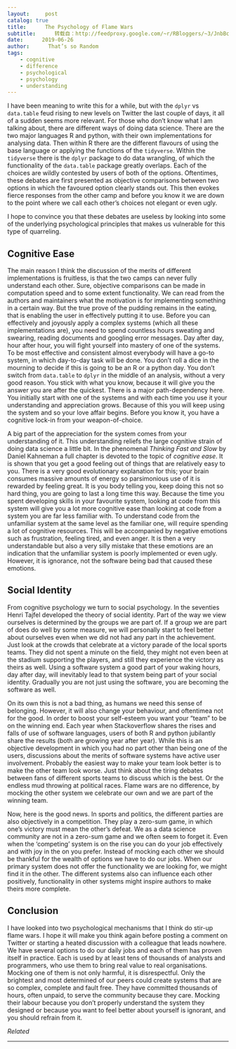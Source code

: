 ```yaml
---
layout:     post
catalog: true
title:      The Psychology of Flame Wars
subtitle:      转载自：http://feedproxy.google.com/~r/RBloggers/~3/JnbBcmvkGMQ/
date:      2019-06-26
author:      That’s so Random
tags:
    - cognitive
    - difference
    - psychological
    - psychology
    - understanding
---
```






I have been meaning to write this for a while, but with the `dplyr` vs `data.table` feud rising to new levels on Twitter the last couple of days, it all of a sudden seems more relevant. For those who don’t know what I am talking about, there are different ways of doing data science. There are the two major languages R and python, with their own implementations for analysing data. Then within R there are the different flavours of using the base language or applying the functions of the `tidyverse`. Within the `tidyverse` there is the `dplyr` package to do data wrangling, of which the functionality of the `data.table` package greatly overlaps. Each of the choices are wildly contested by users of both of the options. Oftentimes, these debates are first presented as objective comparisons between two options in which the favoured option clearly stands out. This then evokes fierce responses from the other camp and before you know it we are down to the point where we call each other’s choices not elegant or even ugly.

I hope to convince you that these debates are useless by looking into some of the underlying psychological principles that makes us vulnerable for this type of quarreling.

## Cognitive Ease

The main reason I think the discussion of the merits of different implementations is fruitless, is that the two camps can never fully understand each other. Sure, objective comparisons can be made in computation speed and to some extent functionality. We can read from the authors and maintainers what the motivation is for implementing something in a certain way. But the true prove of the pudding remains in the eating, that is enabling the user in effectively putting it to use. Before you can effectively and joyously apply a complex systems (which all these implementations are), you need to spend countless hours sweating and swearing, reading documents and googling error messages. Day after day, hour after hour, you will fight yourself into mastery of one of the systems. To be most effective and consistent almost everybody will have a go-to system, in which day-to-day task will be done. You don’t roll a dice in the mourning to decide if this is going to be an R or a python day. You don’t switch from `data.table` to `dplyr` in the middle of an analysis, without a very good reason. You stick with what you know, because it will give you the answer you are after the quickest. There is a major path-dependency here. You initially start with one of the systems and with each time you use it your understanding and appreciation grows. Because of this you will keep using the system and so your love affair begins. Before you know it, you have a cognitive lock-in from your weapon-of-choice.

A big part of the appreciation for the system comes from your understanding of it. This understanding reliefs the large cognitive strain of doing data science a little bit. In the phenomenal *Thinking Fast and Slow* by Daniel Kahneman a full chapter is devoted to the topic of *cognitive ease*. It is shown that you get a good feeling out of things that are relatively easy to you. There is a very good evolutionary explanation for this; your brain consumes massive amounts of energy so parsimonious use of it is rewarded by feeling great. It is you body telling you, keep doing this not so hard thing, you are going to last a long time this way. Because the time you spent developing skills in your favourite system, looking at code from this system will give you a lot more cognitive ease than looking at code from a system you are far less familiar with. To understand code from the unfamiliar system at the same level as the familiar one, will require spending a lot of cognitive resources. This will be accompanied by negative emotions such as frustration, feeling tired, and even anger. It is then a very understandable but also a very silly mistake that these emotions are an indication that the unfamiliar system is poorly implemented or even ugly. However, it is ignorance, not the software being bad that caused these emotions.

## Social Identity

From cognitive psychology we turn to social psychology. In the seventies Henri Tajfel developed the theory of social identity. Part of the way we view ourselves is determined by the groups we are part of. If a group we are part of does do well by some measure, we will personally start to feel better about ourselves even when we did not had any part in the achievement. Just look at the crowds that celebrate at a victory parade of the local sports teams. They did not spent a minute on the field, they might not even been at the stadium supporting the players, and still they experience the victory as theirs as well. Using a software system a good part of your waking hours, day after day, will inevitably lead to that system being part of your social identity. Gradually you are not just using the software, you are becoming the software as well.

On its own this is not a bad thing, as humans we need this sense of belonging. However, it will also change your behaviour, and oftentimea not for the good. In order to boost your self-esteem you want your “team” to be on the winning end. Each year when Stackoverflow shares the rises and falls of use of software languages, users of both R and python jubilantly share the results (both are growing year after year). While this is an objective development in which you had no part other than being one of the users, discussions about the merits of software systems have active user involvement. Probably the easiest way to make your team look better is to make the other team look worse. Just think about the tiring debates between fans of different sports teams to discuss which is the best. Or the endless mud throwing at political races. Flame wars are no difference, by mocking the other system we celebrate our own and we are part of the winning team.

Now, here is the good news. In sports and politics, the different parties are also objectively in a competition. They play a zero-sum game, in which one’s victory must mean the other’s defeat. We as a data science community are not in a zero-sum game and we often seem to forget it. Even when the ‘competing’ system is on the rise you can do your job effectively and with joy in the on you prefer. Instead of mocking each other we should be thankful for the wealth of options we have to do our jobs. When our primary system does not offer the functionality we are looking for, we might find it in the other. The different systems also can influence each other positively, functionality in other systems might inspire authors to make theirs more complete.

## Conclusion

I have looked into two psychological mechanisms that I think do stir-up flame wars. I hope it will make you think again before posting a comment on Twitter or starting a heated discussion with a colleague that leads nowhere. We have several options to do our daily jobs and each of them has proven itself in practice. Each is used by at least tens of thousands of analysts and programmers, who use them to bring real value to real organisations. Mocking one of them is not only harmful, it is disrespectful. Only the brightest and most determined of our peers could create systems that are so complex, complete and fault free. They have committed thousands of hours, often unpaid, to serve the community because they care. Mocking their labour because you don’t properly understand the system they designed or because you want to feel better about yourself is ignorant, and you should refrain from it.


*Related*







---
